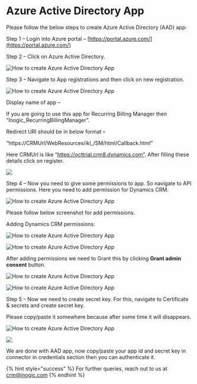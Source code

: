 # Azure Active Directory App

Please follow the below steps to create Azure Active Directory (AAD) app:

Step 1 – Login into Azure portal – [https://portal.azure.com/](https://portal.azure.com/)

Step 2 – Click on Azure Active Directory.

![How to create Azure Active Directory App](https://www.inogic.com/blog/wp-content/uploads/2020/10/image1.png)

Step 3 – Navigate to App registrations and then click on new registration.

![How to create Azure Active Directory App](https://www.inogic.com/blog/wp-content/uploads/2020/10/image2.png)

Display name of app –

If you are going to use this app for Recurring Billing Manager then “Inogic\_RecurringBillingManager”.

Redirect URI should be in below format –

“https://CRMUrl/WebResources/ikl\_/SM/html/Callback.html”

Here CRMUrl is like “https://octtrial.crm8.dynamics.com”. After filling these details click on register.

![](<../../.gitbook/assets/Azure direct\_1.png>)

Step 4 – Now you need to give some permissions to app. So navigate to API permissions. Here you need to add permission for Dynamics CRM.

![How to create Azure Active Directory App](https://www.inogic.com/blog/wp-content/uploads/2020/10/image4.png)

Please follow below screenshot for add permissions.

Adding Dynamics CRM permissions:

![How to create Azure Active Directory App](https://www.inogic.com/blog/wp-content/uploads/2020/10/image5.png)

![How to create Azure Active Directory App](https://www.inogic.com/blog/wp-content/uploads/2020/10/image6.png)

After adding permissions we need to Grant this by clicking **Grant admin consent** button.

![How to create Azure Active Directory App](https://www.inogic.com/blog/wp-content/uploads/2020/10/image7.png)

![How to create Azure Active Directory App](https://www.inogic.com/blog/wp-content/uploads/2020/10/image8.png)

Step 5 – Now we need to create secret key. For this, navigate to Certificate & secrets and create secret key.

Please copy/paste it somewhere because after some time it will disappears.

![How to create Azure Active Directory App](https://www.inogic.com/blog/wp-content/uploads/2020/10/image9.png)

![](https://www.inogic.com/blog/wp-content/uploads/2020/10/image10.png)

We are done with AAD app, now copy/paste your app id and secret key in connector in credentials section then you can authenticate it.

{% hint style="success" %}
For further queries, reach out to us at [crm@inogic.com](mailto:crm@inogic.com)
{% endhint %}
